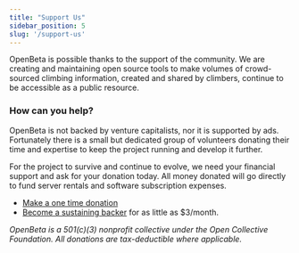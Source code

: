 ```yaml
---
title: "Support Us"
sidebar_position: 5
slug: '/support-us'
---
```

OpenBeta is possible thanks to the support of the community.  We are creating and maintaining open source tools to make volumes of crowd-sourced climbing information, created and shared by climbers, 
continue to be accessible as a public resource.

### How can you help?

OpenBeta is not backed by venture capitalists, nor it is supported by ads. Fortunately
 there is a small but dedicated group of volunteers donating their time and expertise to keep the project running and develop it further.

For the project to survive and continue to evolve, we need your financial support and ask for your donation today. All money donated will go directly to fund server rentals and software subscription expenses.

- [Make a one time donation](https://opencollective.com/openbeta/donate)
- [Become a sustaining backer](https://opencollective.com/openbeta/contribute/backer-31664/checkout) for as little as $3/month.

*OpenBeta is a 501(c)(3) nonprofit collective under the Open Collective Foundation.  All donations are tax-deductible where applicable.*